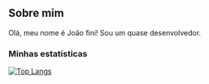 ## Sobre mim

Olá, meu nome é João fini! Sou um quase desenvolvedor.

### Minhas estatísticas
[![Top Langs](https://github-readme-stats.vercel.app/api/top-langs/?username=Joao1fini&layout=compact&langs_count=8&card_width=400&show_icons=true)](https://github.com/Joao1fini/github-readme-stats)
